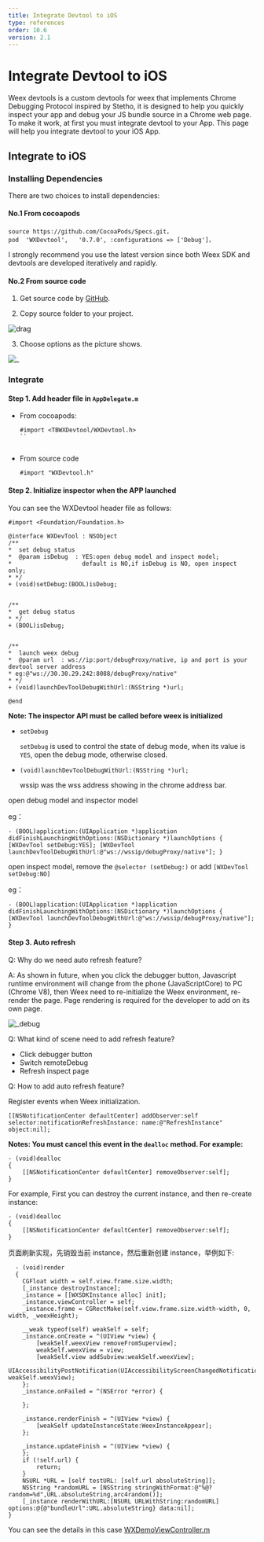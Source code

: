 ```yaml
---
title: Integrate Devtool to iOS   
type: references
order: 10.6
version: 2.1
---
```


# Integrate Devtool to iOS

Weex devtools is a custom devtools for weex that implements Chrome Debugging Protocol inspired by Stetho, it is designed to help you quickly inspect your app and debug your JS bundle source in a Chrome web page. To make it work, at first you must integrate devtool to your App. This page will help you integrate devtool to your iOS App.

## Integrate to iOS 

### Installing Dependencies

There are two choices to install dependencies: 

#### No.1 From cocoapods

```
source https://github.com/CocoaPods/Specs.git，
pod  'WXDevtool',   '0.7.0', :configurations => ['Debug']，
```

I strongly recommend you use the latest version since both Weex SDK and devtools are developed iteratively and rapidly.

#### No.2 From source code

1. Get source code by [GitHub](https://github.com/weexteam/weex-devtool-iOS).

2. Copy source folder to your project.

  ![drag](//img.alicdn.com/tps/TB1MXjjNXXXXXXlXpXXXXXXXXXX-795-326.png)

3. Choose options as the picture shows.

  ![_](//img.alicdn.com/tps/TB1A518NXXXXXbZXFXXXXXXXXXX-642-154.png)

### Integrate

#### Step 1. Add header file in `AppDelegate.m`

  - From cocoapods:

    ```
    #import <TBWXDevtool/WXDevtool.h>
    ``
  
  - From source code

    ```
    #import "WXDevtool.h"
    ```

#### Step 2. Initialize inspector when the APP launched

You can see the WXDevtool header file as follows:
    
```object-c
#import <Foundation/Foundation.h>

@interface WXDevTool : NSObject
/**
*  set debug status
*  @param isDebug  : YES:open debug model and inspect model;
*                    default is NO,if isDebug is NO, open inspect only;
* */
+ (void)setDebug:(BOOL)isDebug;


/**
*  get debug status
* */  
+ (BOOL)isDebug;


/**
*  launch weex debug
*  @param url  : ws://ip:port/debugProxy/native, ip and port is your devtool server address
* eg:@"ws://30.30.29.242:8088/debugProxy/native"
* */
+ (void)launchDevToolDebugWithUrl:(NSString *)url;

@end
```

**Note: The inspector API must be called before weex is initialized**

- `setDebug`

  `setDebug` is used to control the state of debug mode, when its value is `YES`, open the debug mode, otherwise closed.

- `(void)launchDevToolDebugWithUrl:(NSString *)url;`

  wssip was the wss address showing in the chrome address bar.

open debug model and inspector model

eg：

```object-c 
- (BOOL)application:(UIApplication *)application didFinishLaunchingWithOptions:(NSDictionary *)launchOptions { [WXDevTool setDebug:YES]; [WXDevTool launchDevToolDebugWithUrl:@"ws://wssip/debugProxy/native"]; }
```

open inspect model, remove the `@selector
(setDebug:)` or add `[WXDevTool setDebug:NO]`

eg：

```object-c 
- (BOOL)application:(UIApplication *)application didFinishLaunchingWithOptions:(NSDictionary *)launchOptions { [WXDevTool launchDevToolDebugWithUrl:@"ws://wssip/debugProxy/native"]; }
```

#### Step 3. Auto refresh

Q: Why do we need auto refresh feature?

A: As shown in future, when you click the debugger button, Javascript runtime environment will change from the phone (JavaScriptCore) to PC (Chrome V8), then Weex need to re-initialize the Weex environment, re-render the page. Page rendering is required for the developer to add on its own page.

![_debug](//img.alicdn.com/tps/TB1xRHhNXXXXXakXpXXXXXXXXXX-1498-668.png)

Q: What kind of scene need to add refresh feature?

- Click debugger button
- Switch remoteDebug
- Refresh inspect page

Q: How to add auto refresh feature?

Register events when Weex initialization.

```object-c
[[NSNotificationCenter defaultCenter] addObserver:self selector:notificationRefreshInstance: name:@"RefreshInstance" object:nil];
```

**Notes: You must cancel this event in the `dealloc` method. For example:**

```
- (void)dealloc
{
    [[NSNotificationCenter defaultCenter] removeObserver:self];
}
```

For example, First you can destroy the current instance, and then re-create instance:

    
```
- (void)dealloc
{
    [[NSNotificationCenter defaultCenter] removeObserver:self];
}
```

页面刷新实现，先销毁当前 instance，然后重新创建 instance，举例如下:

```
  - (void)render
  {
    CGFloat width = self.view.frame.size.width;
    [_instance destroyInstance];
    _instance = [[WXSDKInstance alloc] init];
    _instance.viewController = self;
    _instance.frame = CGRectMake(self.view.frame.size.width-width, 0, width, _weexHeight);
    
    __weak typeof(self) weakSelf = self;
    _instance.onCreate = ^(UIView *view) {
        [weakSelf.weexView removeFromSuperview];
        weakSelf.weexView = view;
        [weakSelf.view addSubview:weakSelf.weexView];
        UIAccessibilityPostNotification(UIAccessibilityScreenChangedNotification,  weakSelf.weexView);
    };
    _instance.onFailed = ^(NSError *error) {
        
    };
    
    _instance.renderFinish = ^(UIView *view) {
        [weakSelf updateInstanceState:WeexInstanceAppear];
    };
    
    _instance.updateFinish = ^(UIView *view) {
    };
    if (!self.url) {
        return;
    }
    NSURL *URL = [self testURL: [self.url absoluteString]];
    NSString *randomURL = [NSString stringWithFormat:@"%@?random=%d",URL.absoluteString,arc4random()];
    [_instance renderWithURL:[NSURL URLWithString:randomURL] options:@{@"bundleUrl":URL.absoluteString} data:nil];
}
```

You can see the details in this case [WXDemoViewController.m](https://github.com/weexteam/weex-devtool-iOS/blob/master/Devtools/playground/WeexDemo/WXDemoViewController.m)
